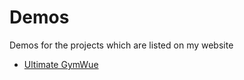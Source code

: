 # Demos
Demos for the projects which are listed on my website

 - [Ultimate GymWue](https://fosefx.github.io/Project-Demos/UGW/index.html)
